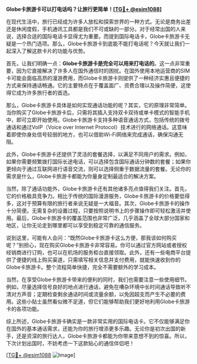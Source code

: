 **Globe卡旅游卡可以打电话吗？让旅行更简单！[[TG💪+ @esim1088](https://t.me/s/esim1088)]**

在现代生活中，旅行已经成为许多人放松和探索世界的一种方式。无论是商务出差还是休闲度假，手机通讯工具都是我们不可或缺的一部分。对于经常出国的人来说，选择合适的国际电话卡显得尤为重要。而提到国际电话卡，Globe卡旅游卡无疑是一个热门选项。那么，Globe卡旅游卡到底能不能打电话呢？今天就让我们一起深入了解这款卡片的功能与优势。

首先，让我们明确一点：**Globe卡旅游卡是完全可以用来打电话的**。这一点非常重要，因为它直接解决了许多人在国外通信时的困扰。在国外使用本地运营商的SIM卡可能会面临高昂的漫游费用，而Globe卡旅游卡则提供了一种经济实惠且便捷的方式来保持通话畅通。它的主要特点在于覆盖面广、资费合理以及操作简便，这使得它成为许多旅行者的首选。

那么，Globe卡旅游卡具体是如何实现通话功能的呢？其实，它的原理非常简单。当你购买了Globe卡旅游卡后，只需将其插入支持双卡双待或单卡模式的智能手机中，即可立即开始使用。Globe卡旅游卡支持多种语音通话方式，包括传统的拨号通话和通过VoIP（Voice over Internet Protocol）技术进行的网络通话。这意味着即使你身处信号较弱的地方，也可以借助Wi-Fi网络来完成通话，确保沟通无阻。

此外，Globe卡旅游卡还提供了灵活的套餐选择，以满足不同用户的需求。例如，如果你需要频繁拨打国际长途电话，可以选择包含国际通话分钟数的套餐；如果你更倾向于通过互联网进行语音交流，则可以选择侧重于数据流量的套餐。无论你的需求是什么，Globe卡旅游卡都能为你量身定制最适合的解决方案。

当然，除了通话功能外，Globe卡旅游卡还有其他诸多亮点值得我们关注。首先，它的价格极具竞争力。相比于传统的国际漫游服务，Globe卡旅游卡的价格要低得多，这对于预算有限的旅行者来说无疑是一大福音。其次，Globe卡旅游卡的操作十分简便。无需复杂的设置过程，只要按照说明书上的步骤操作即可轻松激活并使用。最后，Globe卡旅游卡的覆盖范围也非常广泛，几乎涵盖了全球大部分国家和地区，让你无论走到哪里都可以享受到稳定可靠的通信服务。

说到这里，可能有人会问：“既然Globe卡旅游卡这么方便，那我该如何购买呢？”别担心，现在购买Globe卡旅游卡非常容易。你可以通过官方网站或者授权经销商进行订购，也可以在机场的服务柜台直接领取。此外，还有一些电商平台提供了便捷的线上购买渠道，只需填写相关信息并支付费用，就能快速收到你的Globe卡旅游卡。整个流程简单快捷，完全不需要额外的学习成本。

当然，在享受Globe卡旅游卡带来的便利的同时，我们也需要注意一些使用细节。例如，尽量选择信号良好的地点进行通话，避免在嘈杂环境中长时间通话导致听不清对方声音；定期检查剩余通话时间或流量余额，以免因超支而产生不必要的费用。这些小贴士虽然看似微不足道，但它们能够帮助我们更好地利用Globe卡旅游卡的各项功能。

综上所述，Globe卡旅游卡确实是一款非常实用的国际电话卡。它不仅能够满足你在国外的基本通话需求，还能为你的旅行增添更多乐趣。无论你是初次出国的新手，还是资深的旅行达人，Globe卡旅游卡都能为你带来意想不到的惊喜。所以，下次计划出国时，不妨考虑一下这款贴心的通信伴侣吧！

[[TG💪+ @esim1088](https://t.me/s/esim1088) ![Image](https://i.postimg.cc/4NQfJmqS/Snipaste-2025-05-13-00-14-12.png)]